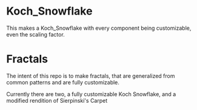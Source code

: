 # Koch_Snowflake
This makes a Koch_Snowflake with every component being customizable, even the scaling factor.

# Fractals
The intent of this repo is to make fractals, that are generalized from common patterns and are fully customizable. 

Currently there are two, a fully customizable Koch Snowflake, and a modified rendition of Sierpinski's Carpet
